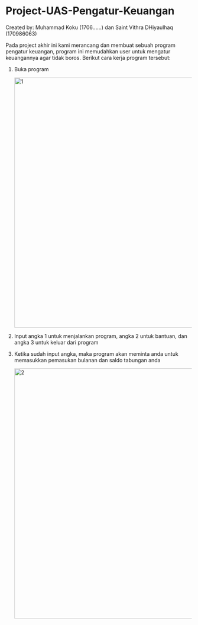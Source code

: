 # Project-UAS-Pengatur-Keuangan
Created by: Muhammad Koku (1706......) dan Saint Vithra DHiyaulhaq (170986063)

Pada project akhir ini kami merancang dan membuat sebuah program pengatur keuangan, program ini memudahkan user untuk mengatur keuangannya agar tidak boros. Berikut cara kerja program tersebut:
 
 1. Buka program 
  
      <img width="675" alt="1" src="https://user-images.githubusercontent.com/44502595/50397404-e2a3e900-07a2-11e9-9d56-e9349ffd2319.PNG">
  
 2. Input angka 1 untuk menjalankan program, angka 2 untuk bantuan, dan angka 3 untuk keluar dari program
 
 3. Ketika sudah input angka, maka program akan meminta anda untuk memasukkan pemasukan bulanan dan saldo tabungan anda
     
     <img width="675" alt="2" src="https://user-images.githubusercontent.com/44502595/50400750-b779c380-07bb-11e9-9ec8-4b78542caad4.PNG">

 
 
